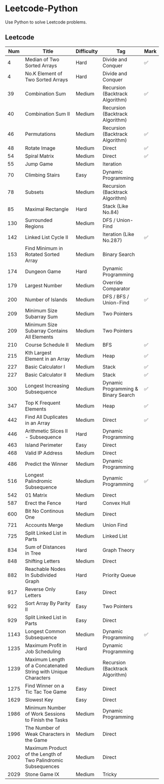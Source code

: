 # Leetcode-Python
Use Python to solve Leetcode problems.

## Leetcode
| Num | Title | Difficulty | Tag | Mark |
| ------ | ------ | ------ | ------ | ------ |
| 4 | Median of Two Sorted Arrays | Hard | Divide and Conquer | :white_check_mark: |
| 4 | No.K Element of Two Sorted Arrays | Hard | Divide and Conquer |   |
| 39 | Combination Sum | Medium | Recursion (Backtrack Algorithm) | :white_check_mark: |
| 40 | Combination Sum II | Medium | Recursion (Backtrack Algorithm) |   |
| 46 | Permutations | Medium | Recursion (Backtrack Algorithm) | :white_check_mark: |
| 48 | Rotate Image | Medium | Direct | :white_check_mark: |
| 54 | Spiral Matrix | Medium | Direct | :white_check_mark: |
| 55 | Jump Game | Medium | Iteration |   |
| 70 | Climbing Stairs | Easy | Dynamic Programming |   |
| 78 | Subsets | Medium | Recursion (Backtrack Algorithm) |   |
| 85 | Maximal Rectangle | Hard | Stack (Like No.84) |
| 130 | Surrounded Regions | Medium | DFS / Union-Find |   |
| 142 | Linked List Cycle II | Medium | Iteration (Like No.287) | :white_check_mark: |
| 153 | Find Minimum in Rotated Sorted Array | Medium | Binary Search |   |
| 174 | Dungeon Game | Hard | Dynamic Programming |   |
| 179 | Largest Number | Medium | Override Comparator |   |
| 200 | Number of Islands | Medium | DFS / BFS / Union-Find | :white_check_mark: |
| 209 | Minimum Size Subarray Sum | Medium | Two Pointers |   |
| 209 | Minimum Size Subarray Contains All Elements | Medium | Two Pointers |   |
| 210 | Course Schedule II | Medium | BFS | :white_check_mark: |
| 215 | Kth Largest Element in an Array | Medium | Heap | :white_check_mark: |
| 227 | Basic Calculator I | Medium | Stack | :white_check_mark: |
| 227 | Basic Calculator II | Medium | Stack | :white_check_mark: |
| 300 | Longest Increasing Subsequence | Medium | Dynamic Programming & Binary Search | :white_check_mark: |
| 347 | Top K Frequent Elements | Medium | Heap | :white_check_mark: |
| 442 | Find All Duplicates in an Array | Medium | Direct | :white_check_mark: |
| 446 | Arithmetic Slices II - Subsequence | Hard | Dynamic Programming |   |
| 463 | Island Perimeter | Easy | Direct |   |
| 468 | Valid IP Address | Medium | Direct |   |
| 486 | Predict the Winner | Medium | Dynamic Programming |   |
| 516 | Longest Palindromic Subsequence | Medium | Dynamic Programming | :white_check_mark: |
| 542 | 01 Matrix | Medium | Direct |   |
| 587 | Erect the Fence | Hard | Convex Hull |   |
| 600 | Bit No Continous One | Medium | Direct |   |
| 721 | Accounts Merge | Medium | Union Find |   |
| 725 | Split Linked List in Parts | Medium | Linked List |   |
| 834 | Sum of Distances in Tree | Hard | Graph Theory |   |
| 848 | Shifting Letters | Medium | Direct |   |
| 882 | Reachable Nodes In Subdivided Graph | Hard | Priority Queue |   |
| 917 | Reverse Only Letters | Easy | Direct |   |
| 922 | Sort Array By Parity II | Easy | Two Pointers |   |
| 929 | Split Linked List in Parts | Easy | Direct |   |
| 1143 | Longest Common Subsequence | Medium | Dynamic Programming | :white_check_mark: |
| 1235 | Maximum Profit in Job Scheduling | Hard | Dynamic Programming |   |
| 1239 | Maximum Length of a Concatenated String with Unique Characters | Medium | Recursion (Backtrack Algorithm) |   |
| 1275 | Find Winner on a Tic Tac Toe Game | Easy | Direct |   |
| 1629 | Slowest Key | Easy | Direct |   |
| 1986 | Minimum Number of Work Sessions to Finish the Tasks | Medium | Dynamic Programming |   |
| 1996 | The Number of Weak Characters in the Game | Medium | Direct |   |
| 2002 | Maximum Product of the Length of Two Palindromic Subsequences | Medium | Direct |   |
| 2029 | Stone Game IX | Medium | Tricky |   |
